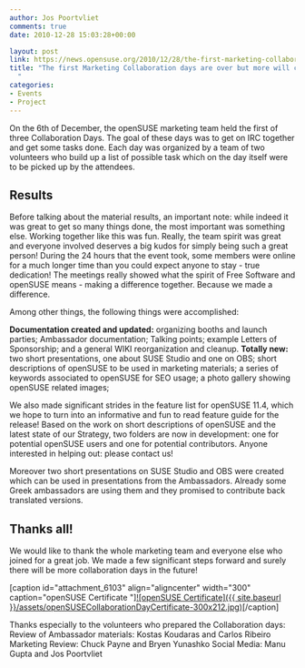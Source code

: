 ```yaml
---
author: Jos Poortvliet
comments: true
date: 2010-12-28 15:03:28+00:00

layout: post
link: https://news.opensuse.org/2010/12/28/the-first-marketing-collaboration-days-are-over-but-more-will-come/
title: "The first Marketing Collaboration days are over but more will come!\
  "
categories:
- Events
- Project
---
```

On the 6th of December, the openSUSE marketing team held the first of three Collaboration Days. The goal of these days was to get on IRC together and get some tasks done. Each day was organized by a team of two volunteers who build up a list of possible task which on the day itself were to be picked up by the attendees.


## Results


Before talking about the material results, an important note: while indeed it was great to get so many things done, the most important was something else. Working together like this was fun. Really, the team spirit was great and everyone involved deserves a big kudos for simply being such a great person! During the 24 hours that the event took, some members were online for a much longer time than you could expect anyone to stay - true dedication! The meetings really showed what the spirit of Free Software and openSUSE means - making a difference together. Because we made a difference.<!-- more -->

Among other things, the following things were accomplished:

**Documentation created and updated:** organizing booths and launch parties; Ambassador documentation; Talking points; example Letters of Sponsorship; and a general WIKI reorganization and cleanup.
**Totally new:** two short presentations, one about SUSE Studio and one on OBS; short descriptions of openSUSE to be used in marketing materials; a series of keywords associated to openSUSE for SEO usage; a photo gallery showing openSUSE related images;

We also made significant strides in the feature list for openSUSE 11.4, which we hope to turn into an informative and fun to read feature guide for the release! Based on the work on short descriptions of openSUSE and the latest state of our Strategy, two folders are now in development: one for potential openSUSE users and one for potential contributors. Anyone interested in helping out: please contact us!

Moreover two short presentations on SUSE Studio and OBS were created which can be used in presentations from the Ambassadors. Already some Greek ambassadors are using them and they promised to contribute back translated versions.


## Thanks all!


We would like to thank the whole marketing team and everyone else who joined for a great job. We made a few significant steps forward and surely there will be more collaboration days in the future!

[caption id="attachment_6103" align="aligncenter" width="300" caption="openSUSE Certificate "][![openSUSE Certificate]({{ site.baseurl }}/assets/openSUSECollaborationDayCertificate-300x212.jpg)](https://news.opensuse.org/2010/12/28/the-first-marketing-collaboration-days-are-over-but-more-will-come/opensusecollaborationdaycertificate/)[/caption]

Thanks especially to the volunteers who prepared the Collaboration days:
Review of Ambassador materials: Kostas Koudaras and Carlos Ribeiro
Marketing Review: Chuck Payne and Bryen Yunashko
Social Media: Manu Gupta and Jos Poortvliet		

